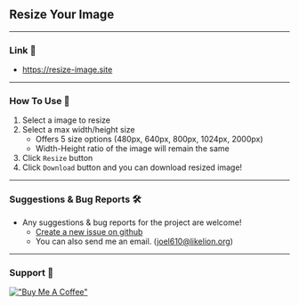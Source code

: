 ## Resize Your Image

---
### Link 🚀
- https://resize-image.site

---
### How To Use 📜
1. Select a image to resize
2. Select a max width/height size
   - Offers 5 size options (480px, 640px, 800px, 1024px, 2000px)
   - Width-Height ratio of the image will remain the same
3. Click `Resize` button
4. Click `Download` button and you can download resized image!

---
### Suggestions & Bug Reports 🛠️
- Any suggestions & bug reports for the project are welcome!
  - [Create a new issue on github](https://github.com/joelonsw/resize-image/issues/new)
  - You can also send me an email. (joel610@likelion.org)

---
### Support 🎁
[!["Buy Me A Coffee"](https://www.buymeacoffee.com/assets/img/custom_images/orange_img.png)](https://www.buymeacoffee.com/joelonsw)

